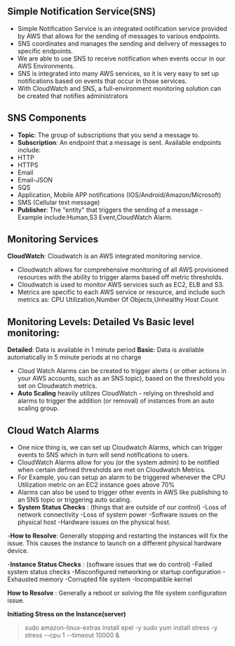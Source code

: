 ## Simple Notification Service(SNS)
- Simple Notification Service is an integrated notification service provided by AWS that allows for the sending of messages to various endpoints.
- SNS coordinates and manages the sending and delivery of messages to specific endpoints.
- We are able to use SNS to receive notification when events occur in our AWS Environments.
- SNS is integrated into many AWS services, so it is very easy to set up notifications based on events that occur in those services.
- With CloudWatch and SNS, a full-environment monitoring solution can be created that notifies administrators

## SNS Components
- **Topic**: The group of subscriptions that you send a message to.
- **Subscription**: An endpoint that a message is sent. Available endpoints include:
- HTTP
- HTTPS
- Email
- Email-JSON
- SQS
- Application, Mobile APP notifications (IOS/Android/Amazon/Microsoft)
- SMS (Cellular text message)
- **Publisher**: The "entity" that triggers the sending of a message
               - Example include:Human,S3 Event,CloudWatch Alarm.


## Monitoring Services

**CloudWatch**: Cloudwatch is an AWS integrated monitoring service.
- Cloudwatch allows for comprehensive monitoring of all AWS provisioned resources with the ability to trigger alarms based off metric thresholds.
- Cloudwatch is used to monitor AWS services such as EC2, ELB and S3.
- Metrics are specific to each AWS service or resource, and include such metrics as: CPU Utilization,Number Of Objects,Unhealthy Host Count

## Monitoring Levels: Detailed Vs Basic level monitoring:
**Detailed**: Data is available in 1 minute period
**Basic**: Data is available automatically in 5 minute periods at no charge

- Cloud Watch Alarms can be created to trigger alerts ( or other actions in your AWS accounts, such as an SNS topic), based on the threshold you set on Cloudwatch metrics.
- **Auto Scaling** heavily utilizes CloudWatch - relying on threshold and alarms to trigger the addition (or removal) of instances from an auto scaling group.

## Cloud Watch Alarms
- One nice thing is, we can set up Cloudwatch Alarms, which can trigger events to SNS which in turn will send notifications to users.
- CloudWatch Alarms allow for you (or the system admin) to be notified when certain defined thresholds are met on Cloudwatch Metrics.
- For Example, you can setup an alarm to be triggered whenever the CPU Utilization metric on an EC2 instance goes above 70%
- Alarms can also be used to trigger other events in AWS like publishing to an SNS topic or triggering auto scaling.
- **System Status Checks** : (things that are outside of our control)
-Loss of network connectivity
-Loss of system power
-Software issues on the physical host
-Hardware issues on the physical host.

-**How to Resolve**: Generally stopping and restarting the instances will fix the issue. This causes the instance to launch on a different physical hardware device.

-**Instance Status Checks** : (software issues that we do control)
-Failed system status checks
-Misconfigured networking or startup configuration
-Exhausted memory
-Corrupted file system
-Incompatible kernel

**How to Resolve** : Generally a reboot or solving the file system configuration issue.


**Initiating Stress on the Instance(server)**

> sudo amazon-linux-extras install epel -y
> sudo yum install stress -y
> stress --cpu 1 --timeout 10000 &









